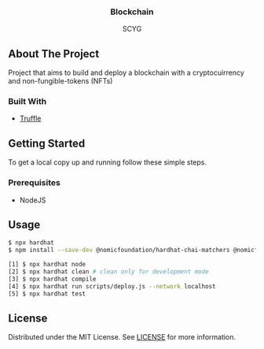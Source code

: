 <p align="center">
  <h3 align="center">Blockchain</h3>
  <p align="center">
  SCYG
</p>

## About The Project

Project that aims to build and deploy a blockchain with a cryptocuirrency and non-fungible-tokens (NFTs)

### Built With

* [Truffle](https://trufflesuite.com/)

## Getting Started

To get a local copy up and running follow these simple steps.

### Prerequisites

* NodeJS

## Usage

```bash
$ npx hardhat
$ npm install --save-dev @nomicfoundation/hardhat-chai-matchers @nomicfoundation/hardhat-toolbox chai @nomiclabs/hardhat-ethers ethers @openzeppelin/contracts

[1] $ npx hardhat node
[2] $ npx hardhat clean # clean only for development mode
[3] $ npx hardhat compile
[4] $ npx hardhat run scripts/deploy.js --network localhost
[5] $ npx hardhat test
```

## License

Distributed under the MIT License. See [LICENSE](../LICENSE) for more information.

